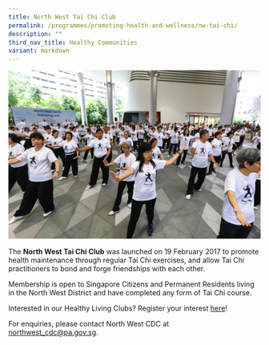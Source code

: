 ```yaml
---
title: North West Tai Chi Club
permalink: /programmes/promoting-health-and-wellness/nw-tai-chi/
description: ""
third_nav_title: Healthy Communities
variant: markdown
---
```

![](/images/Programmes/Promoting%20Health%20and%20Wellness/IMG_0134.jpg)

The **North West Tai Chi Club** was launched on 19 February 2017 to promote health maintenance through regular Tai Chi exercises, and allow Tai Chi practitioners to bond and forge friendships with each other.  
  
Membership is open to Singapore Citizens and Permanent Residents living in the North West District and have completed any form of Tai Chi course.

Interested in our Healthy Living Clubs? Register your interest [here](https://go.gov.sg/hlclub-interestform)!

 For enquiries, please contact North West CDC at [northwest\_cdc@pa.gov.sg](mailto:northwest_cdc@pa.gov.sg).
